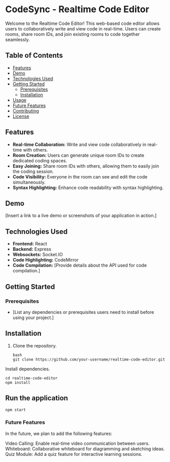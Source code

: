 # CodeSync - Realtime Code Editor

Welcome to the Realtime Code Editor! This web-based code editor allows users to collaboratively write and view code in real-time. Users can create rooms, share room IDs, and join existing rooms to code together seamlessly.

## Table of Contents
- [Features](#features)
- [Demo](#demo)
- [Technologies Used](#technologies-used)
- [Getting Started](#getting-started)
  - [Prerequisites](#prerequisites)
  - [Installation](#installation)
- [Usage](#usage)
- [Future Features](#future-features)
- [Contributing](#contributing)
- [License](#license)

## Features

- **Real-time Collaboration:** Write and view code collaboratively in real-time with others.
- **Room Creation:** Users can generate unique room IDs to create dedicated coding spaces.
- **Easy Joining:** Share room IDs with others, allowing them to easily join the coding session.
- **Code Visibility:** Everyone in the room can see and edit the code simultaneously.
- **Syntax Highlighting:** Enhance code readability with syntax highlighting.

## Demo

[Insert a link to a live demo or screenshots of your application in action.]

## Technologies Used

- **Frontend:** React
- **Backend:** Express
- **Websockets:** Socket.IO
- **Code Highlighting:** CodeMirror
- **Code Compilation:** [Provide details about the API used for code compilation.]

## Getting Started

### Prerequisites

- [List any dependencies or prerequisites users need to install before using your project.]

## Installation

1. Clone the repository.
   ```
   bash
   git clone https://github.com/your-username/realtime-code-editor.git
   ```


Install dependencies.
```
cd realtime-code-editor
npm install
```

## Run the application

```
npm start
```


### Future Features
In the future, we plan to add the following features:

Video Calling: Enable real-time video communication between users.
Whiteboard: Collaborative whiteboard for diagramming and sketching ideas.
Quiz Module: Add a quiz feature for interactive learning sessions.




